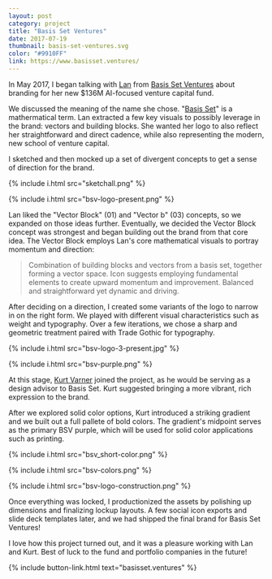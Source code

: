 ```yaml
---
layout: post
category: project
title: "Basis Set Ventures"
date: 2017-07-19
thumbnail: basis-set-ventures.svg
color: "#9910FF"
link: https://www.basisset.ventures/
---
```


In May 2017, I began talking with [Lan](https://www.linkedin.com/in/xuezhao-lan-50aa1a1/) from [Basis Set Ventures](https://basisset.ventures/) about branding for her new $136M AI-focused venture capital fund.

We discussed the meaning of the name she chose. "[Basis Set](https://en.wikipedia.org/wiki/Basis_(linear_algebra))" is a mathermatical term. Lan extracted a few key visuals to possibly leverage in the brand: vectors and building blocks. She wanted her logo to also reflect her straightforward and direct cadence, while also representing the modern, new school of venture capital.

I sketched and then mocked up a set of divergent concepts to get a sense of direction for the brand.

{% include i.html src="sketchall.png" %}

{% include i.html src="bsv-logo-present.png" %}

Lan liked the "Vector Block" (01) and "Vector b" (03) concepts, so we expanded on those ideas further. Eventually, we decided the Vector Block concept was strongest and began building out the brand from that core idea. The Vector Block employs Lan's core mathematical visuals to portray momentum and direction:

> Combination of building blocks and vectors from a basis set, together forming a vector space. Icon suggests employing fundamental elements to create upward momentum and improvement. Balanced and straightforward yet dynamic and driving.

After deciding on a direction, I created some variants of the logo to narrow in on the right form. We played with different visual characteristics such as weight and typography. Over a few iterations, we chose a sharp and geometric treatment paired with Trade Gothic for typography.

{% include i.html src="bsv-logo-3-present.jpg" %}

{% include i.html src="bsv-purple.png" %}

At this stage, [Kurt Varner](https://twitter.com/kurtvarner) joined the project, as he would be serving as a design advisor to Basis Set. Kurt suggested bringing a more vibrant, rich expression to the brand.

After we explored solid color options, Kurt introduced a striking gradient and we built out a full pallete of bold colors. The gradient's midpoint serves as the primary BSV purple, which will be used for solid color applications such as printing.

{% include i.html src="bsv_short-color.png" %}

{% include i.html src="bsv-colors.png" %}

{% include i.html src="bsv-logo-construction.png" %}

Once everything was locked, I productionized the assets by polishing up dimensions and finalizing lockup layouts. A few social icon exports and slide deck templates later, and we had shipped the final brand for Basis Set Ventures!

I love how this project turned out, and it was a pleasure working with Lan and Kurt. Best of luck to the fund and portfolio companies in the future!

{% include button-link.html text="basisset.ventures" %}
